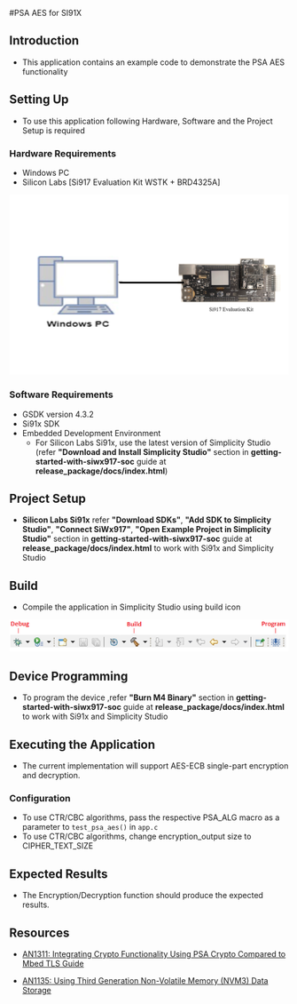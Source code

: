 #PSA AES for SI91X

## Introduction 
- This application contains an example code to demonstrate the PSA AES functionality


## Setting Up 
 - To use this application following Hardware, Software and the Project Setup is required

### Hardware Requirements	
  - Windows PC 
  - Silicon Labs [Si917 Evaluation Kit WSTK + BRD4325A]
 
![Figure: Introduction](resources/readme/image508a.png)

### Software Requirements
  - GSDK version 4.3.2
  - Si91x SDK
  - Embedded Development Environment
    - For Silicon Labs Si91x, use the latest version of Simplicity Studio (refer **"Download and Install Simplicity Studio"** section in **getting-started-with-siwx917-soc** guide at **release_package/docs/index.html**)
 
## Project Setup
- **Silicon Labs Si91x** refer **"Download SDKs"**, **"Add SDK to Simplicity Studio"**, **"Connect SiWx917"**, **"Open Example Project in Simplicity Studio"** section in **getting-started-with-siwx917-soc** guide at **release_package/docs/index.html** to work with Si91x and Simplicity Studio

## Build 
- Compile the application in Simplicity Studio using build icon 

![Figure: Build run and Debug](resources/readme/image508c.png)

## Device Programming
- To program the device ,refer **"Burn M4 Binary"** section in **getting-started-with-siwx917-soc** guide at **release_package/docs/index.html** to work with Si91x and Simplicity Studio

## Executing the Application
- The current implementation will support AES-ECB single-part encryption and decryption.

### Configuration
 * To use CTR/CBC algorithms, pass the respective PSA_ALG macro as a parameter to `test_psa_aes()` in `app.c`
 * To use CTR/CBC algorithms, change encryption_output size to CIPHER_TEXT_SIZE

## Expected Results 
- The Encryption/Decryption function should produce the expected results. 
 
## Resources

* [AN1311: Integrating Crypto Functionality Using PSA Crypto Compared to Mbed TLS Guide](https://www.silabs.com/documents/public/application-notes/an1311-mbedtls-psa-crypto-porting-guide.pdf)

* [AN1135: Using Third Generation Non-Volatile Memory (NVM3) Data Storage](https://www.silabs.com/documents/public/application-notes/an1135-using-third-generation-nonvolatile-memory.pdf)